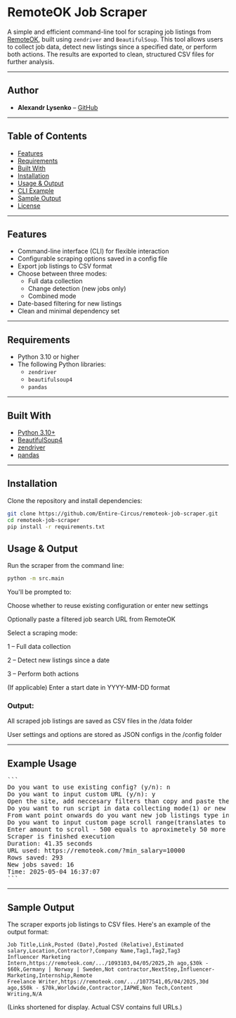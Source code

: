 # RemoteOK Job Scraper

A simple and efficient command-line tool for scraping job listings from [RemoteOK](https://remoteok.com), built using `zendriver` and `BeautifulSoup`. This tool allows users to collect job data, detect new listings since a specified date, or perform both actions. The results are exported to clean, structured CSV files for further analysis.

---

## Author

- **Alexandr Lysenko** – [GitHub](https://github.com/Entire-Circus)

---

## Table of Contents

- [Features](#features)
- [Requirements](#requirements)
- [Built With](#built-with)
- [Installation](#installation)
- [Usage & Output](#usage--output)
- [CLI Example](#cli-example)
- [Sample Output](#sample-output)
- [License](#license)

---

##  Features

- Command-line interface (CLI) for flexible interaction
- Configurable scraping options saved in a config file
- Export job listings to CSV format
- Choose between three modes:
  - Full data collection
  - Change detection (new jobs only)
  - Combined mode
- Date-based filtering for new listings
- Clean and minimal dependency set

---

## Requirements

- Python 3.10 or higher
- The following Python libraries:
  - `zendriver`
  - `beautifulsoup4`
  - `pandas`

---

## Built With

- [Python 3.10+](https://www.python.org/)
- [BeautifulSoup4](https://www.crummy.com/software/BeautifulSoup/)
- [zendriver](https://github.com/stephanlensky/zendriver)
- [pandas](https://pandas.pydata.org/)

---

## Installation

Clone the repository and install dependencies:

```bash
git clone https://github.com/Entire-Circus/remoteok-job-scraper.git
cd remoteok-job-scraper
pip install -r requirements.txt
```

## Usage & Output

Run the scraper from the command line:

```bash
python -m src.main
```
You'll be prompted to:

Choose whether to reuse existing configuration or enter new settings

Optionally paste a filtered job search URL from RemoteOK

Select a scraping mode:

1 – Full data collection

2 – Detect new listings since a date

3 – Perform both actions

(If applicable) Enter a start date in YYYY-MM-DD format

### Output:

All scraped job listings are saved as CSV files in the /data folder

User settings and options are stored as JSON configs in the /config folder

---

## Example Usage
<pre>
```
Do you want to use existing config? (y/n): n
Do you want to input custom URL (y/n): y
Open the site, add neccesary filters than copy and paste the URL here: https://remoteok.com/?min_salary=10000
Do you want to run script in data collecting mode(1) or new listings mode(2) or both(3): 3
From want point onwards do you want new job listings type in format YYYY-MM-DD: 2025-05-01
Do you want to input custom page scroll range(translates to amount of jobs scraped) (y/n): y
Enter amount to scroll - 500 equals to aproximetely 50 more jobs(approximately 96 jobs by default), limit is 21000: 3000
Scraper is finished execution
Duration: 41.35 seconds
URL used: https://remoteok.com/?min_salary=10000
Rows saved: 293
New jobs saved: 16
Time: 2025-05-04 16:37:07
```
</pre>

---

## Sample Output

The scraper exports job listings to CSV files. Here's an example of the output format:
```csv
Job Title,Link,Posted (Date),Posted (Relative),Estimated salary,Location,Contractor?,Company Name,Tag1,Tag2,Tag3
Influencer Marketing Intern,https://remoteok.com/.../1093103,04/05/2025,2h ago,$30k - $60k,Germany | Norway | Sweden,Not contractor,NextStep,Influencer-Marketing,Internship,Remote
Freelance Writer,https://remoteok.com/.../1077541,05/04/2025,30d ago,$50k - $70k,Worldwide,Contractor,IAPWE,Non Tech,Content Writing,N/A
```
(Links shortened for display. Actual CSV contains full URLs.)
